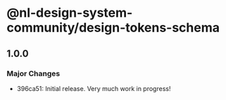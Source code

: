 # @nl-design-system-community/design-tokens-schema

## 1.0.0

### Major Changes

- 396ca51: Initial release. Very much work in progress!
